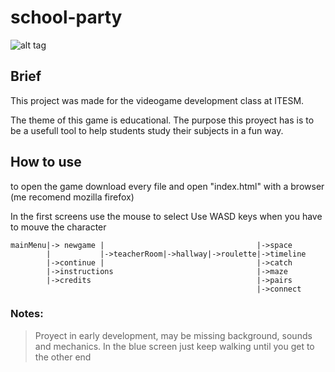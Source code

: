 # school-party
![alt tag](https://raw.githubusercontent.com/diegowifi/school-party/master/assets/mainMenuBG.png)

## Brief

This project was made for the videogame development class at ITESM.

The theme of this game is educational. The purpose this proyect has is to be a usefull tool to help students study their subjects in a fun way.


## How to use

to open the game download every file and open "index.html" with a browser (me recomend mozilla firefox)

In the first screens use the mouse to select
Use WASD keys when you have to mouve the character

```
mainMenu|->	newgame	|								   |->space
		|			|->teacherRoom|->hallway|->roulette|->timeline
		|->continue	|								   |->catch
		|->instructions								   |->maze
		|->credits									   |->pairs
													   |->connect
```

### Notes:
> Proyect in early development, may be missing background, sounds and mechanics.
> In the blue screen just keep walking until you get to the other end
> 
